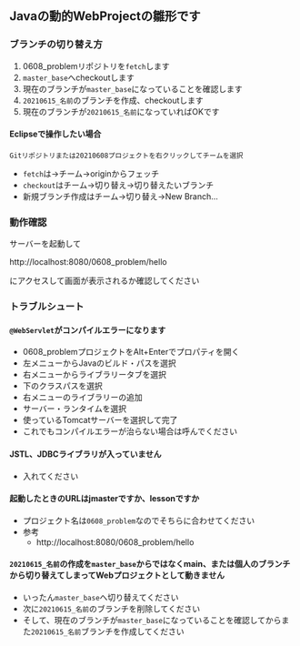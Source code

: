 ## Javaの動的WebProjectの雛形です

### ブランチの切り替え方

1. 0608_problemリポジトリを`fetch`します
1. `master_base`へcheckoutします
1. 現在のブランチが`master_base`になっていることを確認します
1. `20210615_名前`のブランチを作成、checkoutします
1. 現在のブランチが`20210615_名前`になっていればOKです

#### Eclipseで操作したい場合

```
Gitリポジトリまたは20210608プロジェクトを右クリックしてチームを選択
```

- `fetch`は→チーム→originからフェッチ
- `checkout`はチーム→切り替え→切り替えたいブランチ
- 新規ブランチ作成はチーム→切り替え→New Branch...


### 動作確認

サーバーを起動して

http://localhost:8080/0608_problem/hello

にアクセスして画面が表示されるか確認してください

### トラブルシュート

#### `@WebServlet`がコンパイルエラーになります

- 0608_problemプロジェクトをAlt+Enterでプロパティを開く
- 左メニューからJavaのビルド・パスを選択
- 右メニューからライブラリータブを選択
- 下のクラスパスを選択
- 右メニューのライブラリーの追加
- サーバー・ランタイムを選択
- 使っているTomcatサーバーを選択して完了
- これでもコンパイルエラーが治らない場合は呼んでください

#### JSTL、JDBCライブラリが入っていません

- 入れてください

#### 起動したときのURLはjmasterですか、lessonですか

- プロジェクト名は`0608_problem`なのでそちらに合わせてください
- 参考
  - http://localhost:8080/0608_problem/hello

#### `20210615_名前`の作成を`master_base`からではなくmain、または個人のブランチから切り替えてしまってWebプロジェクトとして動きません

- いったん`master_base`へ切り替えてください
- 次に`20210615_名前`のブランチを削除してください
- そして、現在のブランチが`master_base`になっていることを確認してからまた`20210615_名前`ブランチを作成してください


